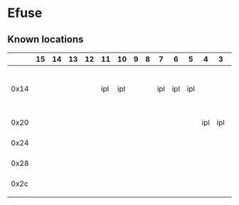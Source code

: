 # Efuse

## Known locations

|      | 15 | 14 | 13 | 12 | 11  | 10  | 9 | 8 | 7   | 6   | 5   | 4   | 3   | 2   | 1   | 0   | msc313e | msc313dc | SSC8336 | notes                                                 |
|------|----|----|----|----|-----|-----|---|---|-----|-----|-----|-----|-----|-----|-----|-----|---------|----------|---------|-------------------------------------------------------|
| 0x14 |    |    |    |    | ipl | ipl |   |   | ipl | ipl | ipl |     |     |     |     |     | 0x0420  | 0x440    |         | in the i3 ipl this is used to work out the DDR config |
| 0x20 |    |    |    |    |     |     |   |   |     |     |     | ipl | ipl | ipl | ipl | ipl | 0x019c  |          |         | utmi calibration?                                     |
| 0x24 |    |    |    |    |     |     |   |   |     |     |     |     |     |     |     |     | 0x058f  |          |         | utmi calibration?                                     |
| 0x28 |    |    |    |    |     |     |   |   |     |     |     |     |     |     |     |     | 0x0a51  |          |         | utmi calibration?                                     |
| 0x2c |    |    |    |    |     |     |   |   |     |     |     |     |     |     |     |     | 0x0010  |          |         | utmi calibration?                                     |
|      |    |    |    |    |     |     |   |   |     |     |     |     |     |     |     |     |         |          |         |                                                       |
